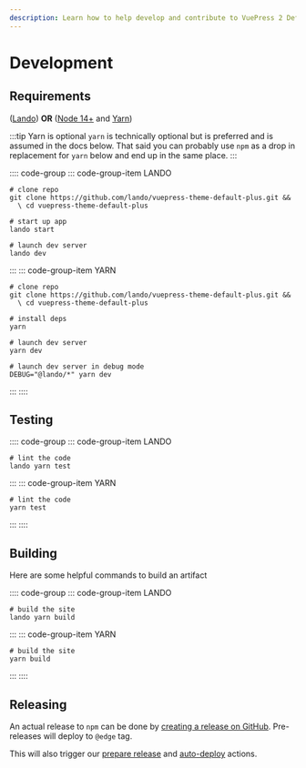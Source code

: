 ```yaml
---
description: Learn how to help develop and contribute to VuePress 2 Default Theme Plus.
---
```


# Development

## Requirements

([Lando](https://lando.dev/)) **OR** ([Node 14+](https://nodejs.org/en/download/) and [Yarn](https://classic.yarnpkg.com/lang/en/docs/install))

:::tip Yarn is optional
`yarn` is technically optional but is preferred and is assumed in the docs below. That said you can probably use `npm` as a drop in replacement for `yarn` below and end up in the same place.
:::

:::: code-group
::: code-group-item LANDO

```bash:no-line-numbers
# clone repo
git clone https://github.com/lando/vuepress-theme-default-plus.git &&
  \ cd vuepress-theme-default-plus

# start up app
lando start

# launch dev server
lando dev
```

:::
::: code-group-item YARN

```bash:no-line-numbers
# clone repo
git clone https://github.com/lando/vuepress-theme-default-plus.git &&
  \ cd vuepress-theme-default-plus

# install deps
yarn

# launch dev server
yarn dev

# launch dev server in debug mode
DEBUG="@lando/*" yarn dev
```

:::
::::

## Testing

:::: code-group
::: code-group-item LANDO

```bash:no-line-numbers
# lint the code
lando yarn test
```

:::
::: code-group-item YARN

```bash:no-line-numbers
# lint the code
yarn test
```

:::
::::

## Building

Here are some helpful commands to build an artifact

:::: code-group
::: code-group-item LANDO

```bash:no-line-numbers
# build the site
lando yarn build
```

:::
::: code-group-item YARN

```bash:no-line-numbers
# build the site
yarn build
```

:::
::::

## Releasing

An actual release to `npm` can be done by [creating a release on GitHub](https://docs.github.com/en/repositories/releasing-projects-on-github/managing-releases-in-a-repository). Pre-releases will deploy to `@edge` tag.

This will also trigger our [prepare release](https://github.com/lando/prepare-release-action) and [auto-deploy](https://github.com/lando/auto-deploy-action) actions.
